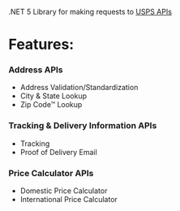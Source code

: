 .NET 5 Library for making requests to [USPS APIs](https://www.usps.com/business/web-tools-apis/documentation-updates.htm)

# Features:
### Address APIs
- Address Validation/Standardization
- City & State Lookup
- Zip Code™ Lookup

### Tracking & Delivery Information APIs
- Tracking
- Proof of Delivery Email

### Price Calculator APIs
- Domestic Price Calculator
- International Price Calculator
